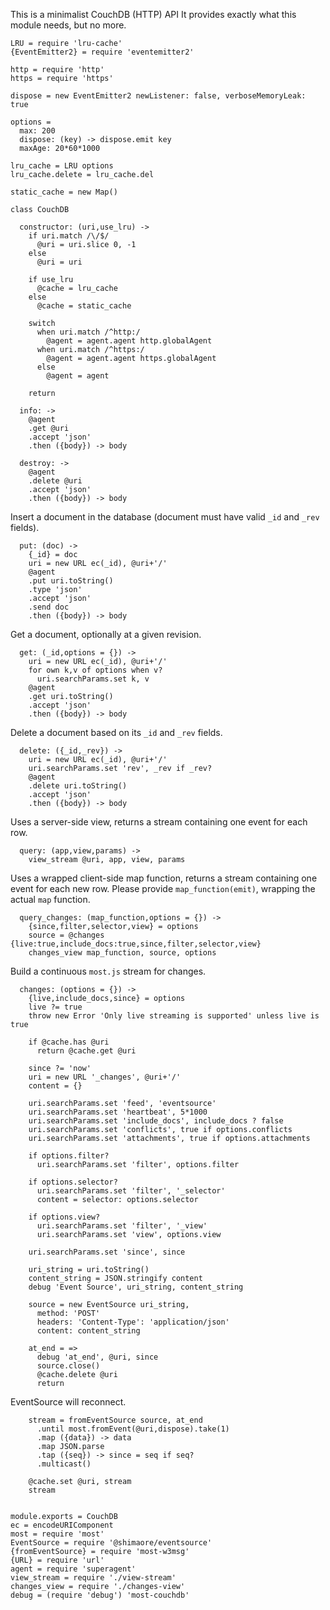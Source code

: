 This is a minimalist CouchDB (HTTP) API
It provides exactly what this module needs, but no more.

    LRU = require 'lru-cache'
    {EventEmitter2} = require 'eventemitter2'

    http = require 'http'
    https = require 'https'

    dispose = new EventEmitter2 newListener: false, verboseMemoryLeak: true

    options =
      max: 200
      dispose: (key) -> dispose.emit key
      maxAge: 20*60*1000

    lru_cache = LRU options
    lru_cache.delete = lru_cache.del

    static_cache = new Map()

    class CouchDB

      constructor: (uri,use_lru) ->
        if uri.match /\/$/
          @uri = uri.slice 0, -1
        else
          @uri = uri

        if use_lru
          @cache = lru_cache
        else
          @cache = static_cache

        switch
          when uri.match /^http:/
            @agent = agent.agent http.globalAgent
          when uri.match /^https:/
            @agent = agent.agent https.globalAgent
          else
            @agent = agent

        return

      info: ->
        @agent
        .get @uri
        .accept 'json'
        .then ({body}) -> body

      destroy: ->
        @agent
        .delete @uri
        .accept 'json'
        .then ({body}) -> body

Insert a document in the database (document must have valid `_id` and `_rev` fields).

      put: (doc) ->
        {_id} = doc
        uri = new URL ec(_id), @uri+'/'
        @agent
        .put uri.toString()
        .type 'json'
        .accept 'json'
        .send doc
        .then ({body}) -> body

Get a document, optionally at a given revision.

      get: (_id,options = {}) ->
        uri = new URL ec(_id), @uri+'/'
        for own k,v of options when v?
          uri.searchParams.set k, v
        @agent
        .get uri.toString()
        .accept 'json'
        .then ({body}) -> body

Delete a document based on its `_id` and `_rev` fields.

      delete: ({_id,_rev}) ->
        uri = new URL ec(_id), @uri+'/'
        uri.searchParams.set 'rev', _rev if _rev?
        @agent
        .delete uri.toString()
        .accept 'json'
        .then ({body}) -> body

Uses a server-side view, returns a stream containing one event for each row.

      query: (app,view,params) ->
        view_stream @uri, app, view, params

Uses a wrapped client-side map function, returns a stream containing one event for each new row.
Please provide `map_function(emit)`, wrapping the actual `map` function.

      query_changes: (map_function,options = {}) ->
        {since,filter,selector,view} = options
        source = @changes {live:true,include_docs:true,since,filter,selector,view}
        changes_view map_function, source, options

Build a continuous `most.js` stream for changes.

      changes: (options = {}) ->
        {live,include_docs,since} = options
        live ?= true
        throw new Error 'Only live streaming is supported' unless live is true

        if @cache.has @uri
          return @cache.get @uri

        since ?= 'now'
        uri = new URL '_changes', @uri+'/'
        content = {}

        uri.searchParams.set 'feed', 'eventsource'
        uri.searchParams.set 'heartbeat', 5*1000
        uri.searchParams.set 'include_docs', include_docs ? false
        uri.searchParams.set 'conflicts', true if options.conflicts
        uri.searchParams.set 'attachments', true if options.attachments

        if options.filter?
          uri.searchParams.set 'filter', options.filter

        if options.selector?
          uri.searchParams.set 'filter', '_selector'
          content = selector: options.selector

        if options.view?
          uri.searchParams.set 'filter', '_view'
          uri.searchParams.set 'view', options.view

        uri.searchParams.set 'since', since

        uri_string = uri.toString()
        content_string = JSON.stringify content
        debug 'Event Source', uri_string, content_string

        source = new EventSource uri_string,
          method: 'POST'
          headers: 'Content-Type': 'application/json'
          content: content_string

        at_end = =>
          debug 'at_end', @uri, since
          source.close()
          @cache.delete @uri
          return

EventSource will reconnect.

        stream = fromEventSource source, at_end
          .until most.fromEvent(@uri,dispose).take(1)
          .map ({data}) -> data
          .map JSON.parse
          .tap ({seq}) -> since = seq if seq?
          .multicast()

        @cache.set @uri, stream
        stream


    module.exports = CouchDB
    ec = encodeURIComponent
    most = require 'most'
    EventSource = require '@shimaore/eventsource'
    {fromEventSource} = require 'most-w3msg'
    {URL} = require 'url'
    agent = require 'superagent'
    view_stream = require './view-stream'
    changes_view = require './changes-view'
    debug = (require 'debug') 'most-couchdb'
